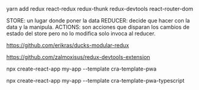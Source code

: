 yarn add redux react-redux redux-thunk redux-devtools react-router-dom

STORE: un lugar donde poner la data
REDUCER: decide que hacer con la data y la manipula.
ACTIONS: son acciones que disparan los cambios de estado del store pero no lo modifica solo invoca al reducer.

https://github.com/erikras/ducks-modular-redux

https://github.com/zalmoxisus/redux-devtools-extension


npx create-react-app my-app --template cra-template-pwa

npx create-react-app my-app --template cra-template-pwa-typescript